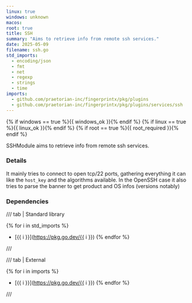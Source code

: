 ```yaml
---
linux: true
windows: unknown
macos: 
root: true
title: SSH
summary: "Aims to retrieve info from remote ssh services."
date: 2025-05-09
filename: ssh.go
std_imports:
  - encoding/json
  - fmt
  - net
  - regexp
  - strings
  - time
imports:
  - github.com/praetorian-inc/fingerprintx/pkg/plugins
  - github.com/praetorian-inc/fingerprintx/pkg/plugins/services/ssh
---
```


{% if windows == true %}{{ windows_ok }}{% endif %}
{% if linux == true %}{{ linux_ok }}{% endif %}
{% if root == true %}{{ root_required }}{% endif %}

SSHModule aims to retrieve info from remote ssh services.

### Details


It mainly tries to connect to open tcp/22 ports, gathering everything it can like the `host_key` and the algorithms available. In the OpenSSH case it also tries to parse the banner to get product and OS infos (versions notably)

### Dependencies

/// tab | Standard library

{% for i in std_imports %}
- [{{ i }}](https://pkg.go.dev/{{ i }})
{% endfor %}

///

/// tab | External

{% for i in imports %}
- [{{ i }}](https://pkg.go.dev/{{ i }})
{% endfor %}

///
